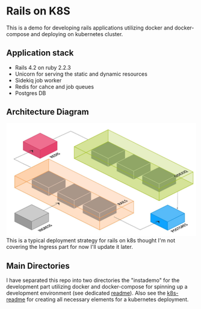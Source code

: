 # Rails on K8S

This is a demo for developing rails applications utilizing docker and docker-compose and deploying on kubernetes cluster.


## Application stack

- Rails 4.2 on ruby 2.2.3
- Unicorn for serving the static and dynamic resources 
- Sidekiq job worker
- Redis for cahce and job queues
- Postgres DB

## Architecture Diagram

![Server Setup Diagram](rails-on-k8s.jpg) This is a typical deployment strategy for rails on k8s thought I'm not covering the Ingress part for now I'll update it later.

## Main Directories
I have separated this repo into two directories the "instademo" for the development part utilizing docker and docker-compose for spinning up a development environment (see dedicated [readme](/ghozln/rails-on-k8s/instademo)).
Also see the [k8s-readme](/ghozln/rails-on-k8s/k8s) for creating all necessary elements for a kubernetes deployment.